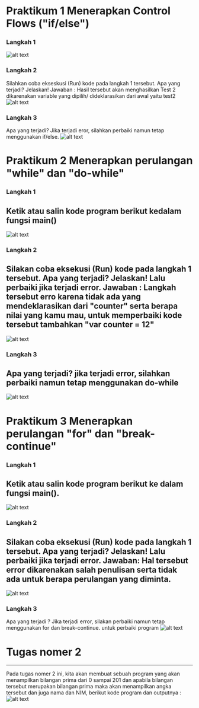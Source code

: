 # Praktikum 1 Menerapkan Control Flows ("if/else")
### Langkah 1
![alt text](https://github.com/BagusRezky/2141720210-mobile-2023/blob/main/week-03/docs/Praktikum%201%20soal%201.png)
### Langkah 2
Silahkan coba ekseskusi (Run) kode pada langkah 1 tersebut. Apa yang terjadi? Jelaskan!
Jawaban : Hasil tersebut akan menghasilkan Test 2 dikarenakan variable yang dipilih/ dideklarasikan dari awal yaitu test2
![alt text](https://github.com/BagusRezky/2141720210-mobile-2023/blob/main/week-03/docs/Praktikum%201%20soal%202.png)
### Langkah 3
Apa yang terjadi? Jika terjadi eror, silahkan perbaiki namun tetap menggunakan if/else.
![alt text](https://github.com/BagusRezky/2141720210-mobile-2023/blob/main/week-03/docs/Praktikum%201%20soal%203%20jawaban.PNG)

# Praktikum 2 Menerapkan perulangan "while" dan "do-while"
### Langkah 1
Ketik atau salin kode program berikut kedalam fungsi main()
---
![alt text](https://github.com/BagusRezky/2141720210-mobile-2023/blob/main/week-03/docs/Praktikum%202%20soal%201.png)
### Langkah 2
Silakan coba eksekusi (Run) kode pada langkah 1 tersebut. Apa yang terjadi? Jelaskan! Lalu perbaiki jika terjadi error.
Jawaban : Langkah tersebut erro karena tidak ada yang mendeklarasikan dari "counter" serta berapa nilai yang kamu mau, untuk memperbaiki kode tersebut tambahkan "var counter = 12"
---
![alt text](https://github.com/BagusRezky/2141720210-mobile-2023/blob/main/week-03/docs/Praktikum%202%20soal%202.png)
### Langkah 3
Apa yang terjadi? jika terjadi error, silahkan perbaiki namun tetap menggunakan do-while
---
![alt text](https://github.com/BagusRezky/2141720210-mobile-2023/blob/main/week-03/docs/Praktikum%202%20soal%203%20jawaban.PNG)
# Praktikum 3 Menerapkan perulangan "for" dan "break-continue"
### Langkah 1
Ketik atau salin kode program berikut ke dalam fungsi main().
---
![alt text](https://github.com/BagusRezky/2141720210-mobile-2023/blob/main/week-03/docs/Praktikum%203%20soal%201.PNG)
### Langkah 2
Silakan coba eksekusi (Run) kode pada langkah 1 tersebut. Apa yang terjadi? Jelaskan! Lalu perbaiki jika terjadi error.
Jawaban: Hal tersebut error dikarenakan salah penulisan serta tidak ada untuk berapa perulangan yang diminta.
---
![alt text](https://github.com/BagusRezky/2141720210-mobile-2023/blob/main/week-03/docs/Praktikum%203%20soal%202.PNG)

### Langkah 3
Apa yang terjadi ? Jika terjadi error, silakan perbaiki namun tetap menggunakan for dan break-continue.
untuk perbaiki program 
![alt text](https://github.com/BagusRezky/2141720210-mobile-2023/blob/main/week-03/docs/Praktikum%203%20soal%203.PNG)

# Tugas nomer 2
---
Pada tugas nomer 2 ini, kita akan membuat sebuah program yang akan menampilkan bilangan prima dari 0 sampai 201 dan apabila bilangan tersebut merupakan bilangan prima maka akan menampilkan angka tersebut dan juga nama dan NIM, berikut kode program dan outputnya :
![alt text](https://github.com/BagusRezky/2141720210-mobile-2023/blob/main/week-03/docs/Tugas.PNG)